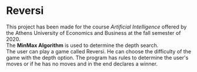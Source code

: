 # Reversi
This project has been made for the course *Artificial Intelligence* offered by the Athens University of Economics and Business at the fall semester of 2020.<br>
The **MinMax Algorithm** is used to determine the depth search.<br>
The user can play a game called Reversi. He can choose the difficulty of the game with the depth option. The program has rules to determine the user's moves or if he has no moves and in the end declares a winner.
